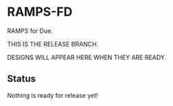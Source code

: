 # RAMPS-FD

RAMPS for Due.

THIS IS THE RELEASE BRANCH.

DESIGNS WILL APPEAR HERE WHEN THEY ARE READY.

Status
-------

Nothing is ready for release yet!

